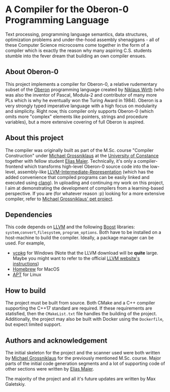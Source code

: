 # A Compiler for the Oberon-0 Programming Language
Text processing, programming language semantics, data structures, optimization problems and under-the-hood assembly shenagigans - all of these Computer Science microcosms come together in the form of a compiler which is exactly the reason why many aspiring C.S. students stumble into the fever dream that building an own compiler ensues. 

## About Oberon-0
This project implements a compiler for Oberon-0, a relative rudementary subset of the [Oberon](https://oberon.org/en) programming language created by [Niklaus Wirth](https://people.inf.ethz.ch/wirth/) (who was also the inventor of Pascal, Modula-2 and contributor of many more PLs which is why he eventually won the Turing Award in 1984). Oberon is a very strongly typed imperative language with a high focus on modularity and simplicity. Right now, this compiler only supports Oberon-0 (which omits more "complex" elements like pointers, strings and procedure variables), but a more extensive covering of full Oberon is aspired.

## About this project
The compiler was originally built as part of the M.Sc. course "Compiler Construction" under [Michael Grossniklaus](https://dbis.uni-konstanz.de/people/people/grossniklaus/) at the [University of Constance](https://www.uni-konstanz.de/en/) together with fellow student [Elias Maier](https://github.com/eelias13). Technically, it's only a compiler-frontend which transforms high-level Oberon-0 source code into the low-level, assembly-like [LLVM-Intermediate-Representation](https://llvm.org/) (which has the added convenience that compiled programs can be easily linked and executed using [clang](https://clang.llvm.org/)). In uploading and continuing my work on this project, I aim at demonstrating the development of compilers from a learning-based perspective. If you are (for whatever reason :p) looking for a more extensive compiler, refer to [Michael Grossniklaus' pet project](https://github.com/zaskar9/oberon-lang).

## Dependencies
This code depends on [LLVM](https://llvm.org/) and the following [Boost](https://www.boost.org/) libraries: `system`,`convert`,`filesystem`, `program_options`. Both have to be installed on a host-machine to build the compiler. Ideally, a package manager can be used. For example,
 * [vcpkg]() for Windows (Note that the LLVM download will be **quite** large. Maybe you might want to refer to the official [LLVM website's instructions](https://releases.llvm.org/download.html))
 * [Homebrew](https://brew.sh/) for MacOS
 * [APT](https://wiki.debian.org/Apt) for Linux

## How to build
The project must be built from source. Both CMake and a C++ compiler supporting the C++17 standard are required. If these requirements are statisfied, then the `CMakeList.txt` file handles the building of the project. Additionally, the project may also be built with Docker using the `Dockerfile`, but expect limited support.

## Authors and acknowledgement
The initial skeleton for the project and the scanner used were both written by [Michael Grossniklaus](https://dbis.uni-konstanz.de/people/people/grossniklaus/) for the previously mentioned M.Sc. course. Major parts of the initial code generation segments and a lot of supporting code of other sections were written by [Elias Maier](https://github.com/eelias13).

The majority of the project and all it's future updates are written by Max Galetskiy.

